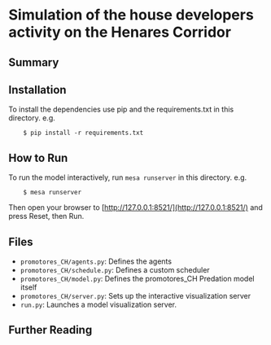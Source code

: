 # Simulation of the house developers activity on the Henares Corridor
## Summary

## Installation

To install the dependencies use pip and the requirements.txt in this directory. e.g.

```
    $ pip install -r requirements.txt
```

## How to Run

To run the model interactively, run ``mesa runserver`` in this directory. e.g.

```
    $ mesa runserver
```

Then open your browser to [http://127.0.0.1:8521/](http://127.0.0.1:8521/) and press Reset, then Run.

## Files

* ``promotores_CH/agents.py``: Defines the agents
* ``promotores_CH/schedule.py``: Defines a custom scheduler
* ``promotores_CH/model.py``: Defines the promotores_CH Predation model itself
* ``promotores_CH/server.py``: Sets up the interactive visualization server
* ``run.py``: Launches a model visualization server.

## Further Reading
